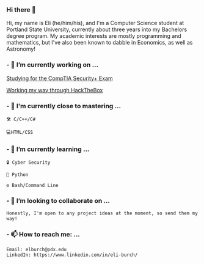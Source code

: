 ### Hi there 👋
Hi, my name is Eli (he/him/his), and I'm a Computer Science student at Portland State University, currently about three years into my Bachelors degree program. 
My academic interests are mostly programming and mathematics, but I've also been known to dabble in Economics, as well as Astronomy!
### - 🔭 I’m currently working on ...
[Studying for the CompTIA Security+ Exam](https://www.comptia.org/certifications/security)

[Working my way through HackTheBox](https://app.hackthebox.eu/users/515452)
### - 🥇 I'm currently close to mastering ...
```
🛠 C/C++/C#

💻HTML/CSS
```
### - 🌱 I’m currently learning ...
```
🔒 Cyber Security

🐍 Python

⚙ Bash/Command Line
```
### - 👯 I’m looking to collaborate on ...
```
Honestly, I'm open to any project ideas at the moment, so send them my way!
```
### - 📫 How to reach me: ...
```
Email: elburch@pdx.edu
LinkedIn: https://www.linkedin.com/in/eli-burch/
```
<!--
**redawl/redawl** is a ✨ _special_ ✨ repository because its `README.md` (this file) appears on your GitHub profile.

Here are some ideas to get you started:
- 🤔 I’m looking for help with ...
- 💬 Ask me about ...

- 😄 Pronouns: ...
- ⚡ Fun fact: ...
-->
